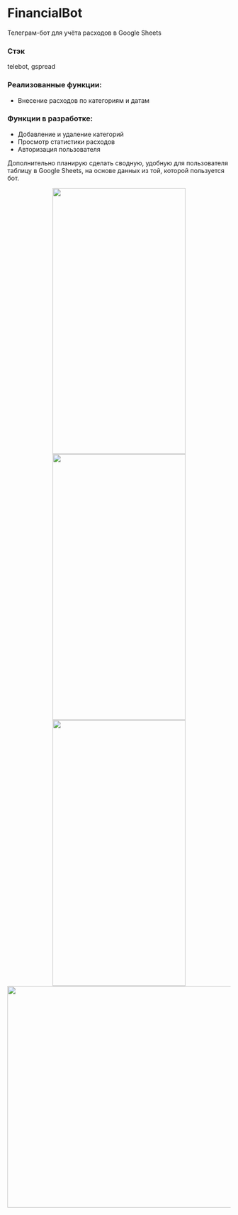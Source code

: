 ﻿# FinancialBot
Телеграм-бот для учёта расходов в Google Sheets
### Стэк
telebot, gspread
### Реализованные функции:
- Внесение расходов по категориям и датам
### Функции в разработке:
- Добавление и удаление категорий
- Просмотр статистики расходов 
- Авторизация пользователя
  
Дополнительно планирую сделать сводную, удобную для пользователя таблицу в Google Sheets, на основе данных из той, которой пользуется бот.
<div align="center"">
<img src="https://sun9-6.userapi.com/impg/M9XRC46wD7rEUN_5qmzkQsTxIaL4RljphUjHKQ/MGQyJFHOh6k.jpg?size=671x1280&quality=95&sign=986a417ac6c9616004a8bbec384adbe1&type=album" width="300" height="600">
  <img src="https://sun9-77.userapi.com/impg/iJ2fwmGFqUys4duJDGKxEzNoRi5-X6_ZlQBxRg/uMXTit7eCKE.jpg?size=676x1280&quality=95&sign=88abc10d377d0b81dfeab029e19ca895&type=album" width="300" height="600">
  <img src="https://sun9-52.userapi.com/impg/oSgv-I8WBIWA-HZECABzuGy2AhsbIkxq6iK8QA/9L3Ef-Q2oC0.jpg?size=670x1280&quality=95&sign=279a173dee08ff3c48671af5c2dfe76e&type=album" width="300" height="600">
   <img src="https://sun9-50.userapi.com/impg/tY6Ya3SdZdXYg72V-Dl_bpjBGHoP_3UWcdjiNA/zASdXEHT7Gc.jpg?size=795x719&quality=95&sign=dd413a0653acc8c75d9c3a144252b579&type=album" width="600" height="500">
</div>
